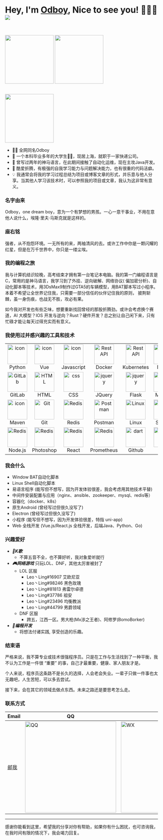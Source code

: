 # Hey, I'm <a href="https://blog.odboy.cn" target="_blank">Odboy</a>, Nice to see you! 👋👋👋 <img src="https://hits.seeyoufarm.com/api/count/incr/badge.svg?url=https://github.com/odboy-tianjun/">

<br>
<p>
    <img height="160" src="https://github-readme-stats.vercel.app/api?username=odboy-tianjun&show_icons=true&theme=dracula" />
    <img height="160" src="https://github-readme-stats.vercel.app/api/top-langs/?username=odboy-tianjun&show_icons=true&theme=dracula&layout=compact" />
</p>
<br>

<img height="160" src="https://github-readme-activity-graph.vercel.app/graph?username=odboy-tianjun&bg_color=ffffff&color=000000&line=04e61b&point=403d3d&area=true&hide_border=true" />
<br>

- 👨‍💻 全网同名Odboy
- 🧑 一个本科毕业多年的大学生🐂🐴，现居上海，就职于一家快递公司。
- 🐛 曾写过两年的神马语言，在此期间接触了自动化运维，现在主攻Java开发。
- 🤯 酷爱折腾，有极强的⾃我学习能⼒与问题解决能⼒，也有很重的代码洁癖。
- 💡 我通常会将我的学习过程总结为项目或博客文章的形式，并乐意与他人分享。当其他人学习该技术时，可以参照我的项目或文章，我认为这非常有意义。

### 名字由来

Odboy，one dream boy，意为一个有梦想的男孩。一心一意干事业，不用在意他人说什么，埃隆·里夫·马斯克就是这样的。

### 座右铭

强者，从不抱怨环境。一无所有的来，两袖清风的去。或许工作中你是一颗闪耀的红星，但是在万千世界中，你只是一缕尘埃。

### 我的编程之旅

我与计算机结识较晚，高考结束才拥有第一台笔记本电脑。我的第一门编程语言是C，常用的是神马语言，我学习到了外挂、逆向破解、网络协议(
偏加密分析)、自动化脚本等技术，用3DsMax9制作过GTA5的车辆模型，用BAT脚本写过小程序。本着不希望让全世界记住我，只需要一部分信任的伙伴记住我的原则，
披荆斩棘，虽一身伤痕，也战无不胜，攻必有果。

如今我对开发也有些乏味，想要重新找回曾经的那股折腾劲。或许会考虑换个赛道，AI 大模型？IOS
开发与逆向？Rust？硬件开发？总之别让自己闲下来，只有忙碌才能让每天过得充实而有意义。

### 我使用过并感兴趣的工具和技术
<table>
  <tr>
    <td align="center" width="96">
      <a href="#macropower-tech">
        <img src="https://skillicons.dev/icons?i=py&theme=light" alt="icon"
        width="65" height="65" />
      </a>
      <br>
      Python
    </td>
    <td align="center" width="96">
      <a href="#macropower-tech">
        <img src="https://skillicons.dev/icons?i=vue&theme=light" alt="icon"
        width="65" height="65" />
      </a>
      <br>
      Vue
    </td>
    <td align="center" width="96">
      <img src="https://skillicons.dev/icons?i=js" alt="icon"
      width="65" height="65" />
      <br>
      Javascript
    </td>
    <td align="center" width="96">
      <img src="https://skillicons.dev/icons?i=docker" width="65"
      height="65" alt="Rest API" />
      <br>
      Docker
    </td>
    <td align="center" width="96">
      <img src="https://skillicons.dev/icons?i=kubernetes" width="65"
      height="65" alt="Rest API" />
      <br>
      Kubernetes
    </td>
    <td align="center" width="96">
      <img src="https://skillicons.dev/icons?i=nginx" alt="icon"
      width="65" height="65" />
      <br>
      Nginx
    </td>
    <td align="center" width="96">
      <img src="https://skillicons.dev/icons?i=ansible" alt="icon"
      width="65" height="65" />
      <br>
      Ansible
    </td>
  </tr>
  <tr>
    <td align="center" width="96">
      <img src="https://skillicons.dev/icons?i=gitlab&theme=light" width="65" height="65"
      alt="GitLab" />
      <br>
      GitLab
    </td>
    <td align="center" width="96">
      <img src="https://skillicons.dev/icons?i=html" width="65" height="65"
      alt="HTML" />
      <br>
      HTML
    </td>
    <td align="center" width="96">
      <img src="https://skillicons.dev/icons?i=css" width="65" height="65" alt="css"
      />
      <br>
      CSS
    </td>
    <td align="center" width="96">
      <img src="https://skillicons.dev/icons?i=jquery" width="65" height="65"
      alt="jquery" />
      <br>
      JQuery
    </td>
    <td align="center" width="96">
      <img src="https://skillicons.dev/icons?i=flask&theme=light" width="65" height="65"
      alt="jquery" />
      <br>
      Flask
    </td>
    <td align="center" width="96">
      <img src="https://skillicons.dev/icons?i=mysql" width="65" height="65"
      alt="jquery" />
      <br>
      MySQL
    </td>
    <td align="center" width="96">
      <img src="https://skillicons.dev/icons?i=java&theme=light" width="65" height="65"
      alt="jquery" />
      <br>
      Java
    </td>
  </tr>
  <tr>
    <td align="center" width="96">
      <img src="https://skillicons.dev/icons?i=maven&theme=light" alt="icon"
      width="65" height="65" />
      <br>
      Maven
    </td>
    <td align="center" width="96">
      <img src="https://skillicons.dev/icons?i=git" width="65" height="65" alt="Git"
      />
      <br>
      Git
    </td>
    <td align="center" width="96">
      <img src="https://skillicons.dev/icons?i=redis" width="65" height="65"
      alt="Redis" />
      <br>
      Redis
    </td>
    <td align="center" width="96">
      <img src="https://skillicons.dev/icons?i=postman" width="65" height="65"
      alt="Postman" />
      <br>
      Postman
    </td>
    <td align="center" width="96">
      <img src="https://skillicons.dev/icons?i=linux&theme=light" width="65" height="65"
      alt="Linux" />
      <br>
      Linux
    </td>
    <td align="center" width="96">
      <img src="https://skillicons.dev/icons?i=sqlite" width="65"
      height="65" alt="dart" />
      <br>
      Sqlite3
    </td>
    <td align="center" width="96">
      <img src="https://skillicons.dev/icons?i=apollo" width="65"
      height="65" alt="dart" />
      <br>
      Apollo
    </td>
  </tr>
  <tr>
    <td align="center" width="96">
      <img src="https://skillicons.dev/icons?i=nodejs&theme=light" width="65" height="65"
      alt="Redis" />
      <br>
      Node.js
    </td>
    <td align="center" width="96">
      <img src="https://skillicons.dev/icons?i=ps" width="65" height="65"
      alt="Redis" />
      <br>
      Photoshop
    </td>
    <td align="center" width="96">
      <img src="https://skillicons.dev/icons?i=react" width="65" height="65"
      alt="Redis" />
      <br>
      React
    </td>
    <td align="center" width="96">
      <img src="https://skillicons.dev/icons?i=prometheus" width="65" height="65"
      alt="Redis" />
      <br>
      Prometheus
    </td>
    <td align="center" width="96">
      <img src="https://skillicons.dev/icons?i=github&theme=light" width="65"
      height="65" alt="dart" />
      <br>
      Github
    </td>
    <td align="center" width="96">
      <img src="https://skillicons.dev/icons?i=go" width="65"
      height="65" alt="dart" />
      <br>
      Go
    </td>
    <td align="center" width="96">
      <img src="https://skillicons.dev/icons?i=idea" width="65"
      height="65" alt="dart" />
      <br>
      IDEA
    </td>
  </tr>
</table>

### 我会什么

- Window BAT自动化脚本
- Linux Shell自动化脚本
- 易语言程序 (能写但不想写，因为开发体验很差，我会考虑用其他技术平替)
- 中间件安装配置与应用（nginx、ansible、zookeeper、mysql、redis等）
- 容器化（docker、k8s）
- 原生Android (曾经写过但很久没写了)
- Electron (曾经写过但很久没写了)
- 小程序 (能写但不想写，因为开发体验很差，特指 uni-app)
- Web 全栈开发 (Vue.js/React.js 全栈开发，后端Java、Python、Go)

### 兴趣爱好

- ***🎤K歌***
    - 不算五音不全，也不算好听，我对象爱听就行
- ***🎮网络游戏***  只玩LOL、DNF，其他太厉害被封了
    - LOL 区服
        - Leo丶Ling#16907 艾欧尼亚
        - Leo丶Ling#98246 黑色玫瑰
        - Leo丶Ling#81813 弗雷尔卓德
        - Leo丶Ling#37786 祖安
        - Leo丶Ling#23496 均衡教派
        - Leo丶Ling#44799 男爵领域
    - DNF 区服
        - 跨五，江西一区。男大枪(Mx涉之王者)、阿修罗(BomoBorker)
- ***🤖编程开发***
    - 将想法付诸实践, 享受创造的乐趣。

### 结束语

严格来说，我不算专业或技术很强程序员。只是在工作与生活找到了一种平衡，我不认为工作是一件很 “重要” 的事，自己才最重要，健康、家人朋友才是。

个人来说，程序员这条路不是长久的选择，人会老会失业。一辈子只做一件事也太无趣吧，人生苦短，可以多去尝试。

接下来，会在其它的领域去做点东西。未来之路还是要思考怎么走。

### 联系方式

| Email                                                    | QQ                                                                                         | WX                                                                                         |
|----------------------------------------------------------|--------------------------------------------------------------------------------------------|--------------------------------------------------------------------------------------------|
| <a href="mailto:tianjun@odboy.cn" target="_blank">邮我</a> | <img alt="QQ" height="300" src="https://oss.odboy.cn/blog/files/qq_code.png" width="300"/> | <img alt="WX" height="300" src="https://oss.odboy.cn/blog/files/wx_code.png" width="300"/> |

---
感谢你能看到这里，希望我的分享对你有帮助，如果你有什么困扰，也可咨询我，在我时间有限的情况下，我会竭力回复。
